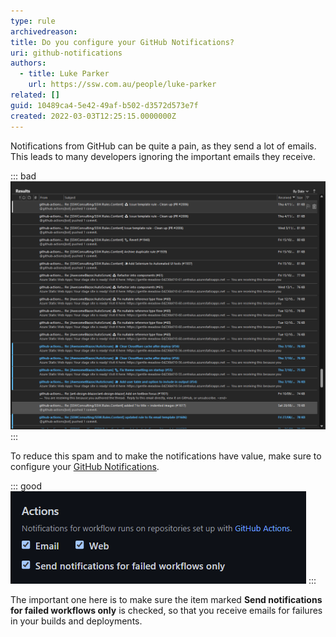 ```yaml
---
type: rule
archivedreason:
title: Do you configure your GitHub Notifications?
uri: github-notifications
authors:
  - title: Luke Parker
    url: https://ssw.com.au/people/luke-parker
related: []
guid: 10489ca4-5e42-49af-b502-d3572d573e7f
created: 2022-03-03T12:25:15.0000000Z
---
```


Notifications from GitHub can be quite a pain, as they send a lot of emails. This leads to many developers ignoring the important emails they receive.


::: bad
![Figure: Bad example - lots of notifications](./notifications.png)
:::

To reduce this spam and to make the notifications have value, make sure to configure your [GitHub Notifications](https://github.com/settings/notifications).  

::: good
![Figure: Good example - disable workflow notifications](./notification-settings.png)
:::

The important one here is to make sure the item marked **Send notifications for failed workflows only** is checked, so that you receive emails for failures in your builds and deployments.
